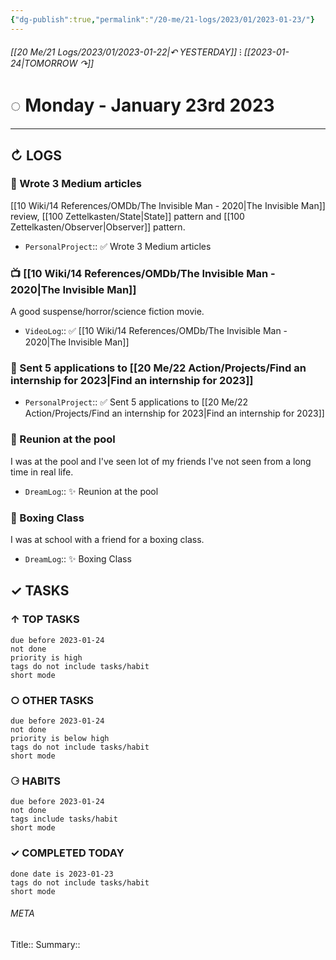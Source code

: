 ```yaml
---
{"dg-publish":true,"permalink":"/20-me/21-logs/2023/01/2023-01-23/"}
---
```


###### [[20 Me/21 Logs/2023/01/2023-01-22\|↶ YESTERDAY]] ⁝ [[2023-01-24\|TOMORROW ↷]]
# ◌ Monday - January 23rd 2023
---
## ↻ LOGS
### 🚧 Wrote 3 Medium articles
[[10 Wiki/14 References/OMDb/The Invisible Man - 2020\|The Invisible Man]] review, [[100 Zettelkasten/State\|State]] pattern and [[100 Zettelkasten/Observer\|Observer]] pattern.
- `PersonalProject`:: ✅ Wrote 3 Medium articles

### 📺 [[10 Wiki/14 References/OMDb/The Invisible Man - 2020\|The Invisible Man]]
A good suspense/horror/science fiction movie.
- `VideoLog`:: ✅ [[10 Wiki/14 References/OMDb/The Invisible Man - 2020\|The Invisible Man]]

### 🚧 Sent 5 applications to [[20 Me/22 Action/Projects/Find an internship for 2023\|Find an internship for 2023]]
- `PersonalProject`:: ✅ Sent 5 applications to [[20 Me/22 Action/Projects/Find an internship for 2023\|Find an internship for 2023]]

### 💭 Reunion at the pool
I was at the pool and I've seen lot of my friends I've not seen from a long time in real life.
- `DreamLog`:: ✨ Reunion at the pool

### 💭 Boxing Class
I was at school with a friend for a boxing class.
- `DreamLog`:: ✨ Boxing Class


## ✓ TASKS

###  ↑ TOP TASKS
```tasks
due before 2023-01-24
not done
priority is high
tags do not include tasks/habit
short mode
```

### ○ OTHER TASKS
```tasks
due before 2023-01-24
not done
priority is below high
tags do not include tasks/habit
short mode
```

### ⚆ HABITS
```tasks
due before 2023-01-24
not done
tags include tasks/habit
short mode
```

### ✓ COMPLETED TODAY
```tasks
done date is 2023-01-23
tags do not include tasks/habit
short mode
```





###### META
Title:: 
Summary:: 


